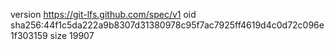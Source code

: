 version https://git-lfs.github.com/spec/v1
oid sha256:44f1c5da222a9b8307d31380978c95f7ac7925ff4619d4c0d72c096e1f303159
size 19907
